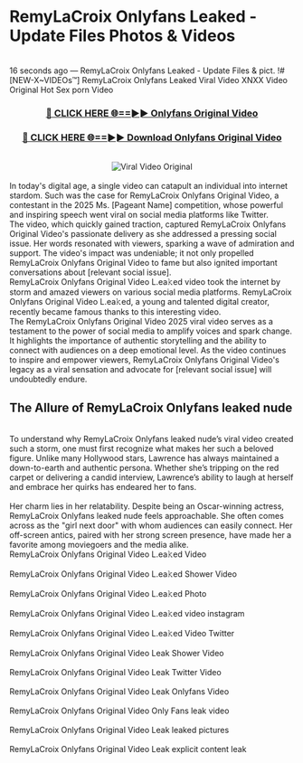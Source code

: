 # RemyLaCroix Onlyfans Leaked - Update Files Photos & Videos 
<br>
16 seconds ago — RemyLaCroix Onlyfans Leaked - Update Files & pict. !#[NEW-X~VIDEOs™] RemyLaCroix Onlyfans Leaked Viral Video XNXX Video Original Hot Sex porn Video
<br>
<div align="center">
<h3><a href="http://freeplayer.one?title=RemyLaCroix&ref=25OR" rel="nofollow">🔴 CLICK HERE 🌐==►► Onlyfans Original Video</a></h3>
<h3><a href="http://freeplayer.one?title=RemyLaCroix&ref=25OR" rel="nofollow">🔴 CLICK HERE 🌐==►► Download Onlyfans Original Video</a></h3>
<br>
<a href="http://freeplayer.one?title=RemyLaCroix&ref=25OR" rel="nofollow" data-target="animated-image.originalLink"><img src="https://i.ibb.co.com/xMMVF88/686577567.gif" alt="Viral Video Original" style="max-width: 100%; display: inline-block;" data-target="animated-image.originalImage"></a>
</div>
<br>
In today's digital age, a single video can catapult an individual into internet stardom. Such was the case for RemyLaCroix Onlyfans Original Video, a contestant in the 2025 Ms. [Pageant Name] competition, whose powerful and inspiring speech went viral on social media platforms like Twitter.
<br>
The video, which quickly gained traction, captured RemyLaCroix Onlyfans Original Video's passionate delivery as she addressed a pressing social issue. Her words resonated with viewers, sparking a wave of admiration and support. The video's impact was undeniable; it not only propelled RemyLaCroix Onlyfans Original Video to fame but also ignited important conversations about [relevant social issue].
<br>
RemyLaCroix Onlyfans Original Video L.ea𝚔ed video took the internet by storm and amazed viewers on various social media platforms. RemyLaCroix Onlyfans Original Video L.ea𝚔ed, a young and talented digital creator, recently became famous thanks to this interesting video.
<br>
The RemyLaCroix Onlyfans Original Video 2025 viral video serves as a testament to the power of social media to amplify voices and spark change. It highlights the importance of authentic storytelling and the ability to connect with audiences on a deep emotional level. As the video continues to inspire and empower viewers, RemyLaCroix Onlyfans Original Video's legacy as a viral sensation and advocate for [relevant social issue] will undoubtedly endure.
<br>
<h2>The Allure of RemyLaCroix Onlyfans leaked nude</h2>
<br>
To understand why RemyLaCroix Onlyfans leaked nude’s viral video created such a storm, one must first recognize what makes her such a beloved figure. Unlike many Hollywood stars, Lawrence has always maintained a down-to-earth and authentic persona. Whether she’s tripping on the red carpet or delivering a candid interview, Lawrence’s ability to laugh at herself and embrace her quirks has endeared her to fans.
<br><br>
Her charm lies in her relatability. Despite being an Oscar-winning actress, RemyLaCroix Onlyfans leaked nude feels approachable. She often comes across as the "girl next door" with whom audiences can easily connect. Her off-screen antics, paired with her strong screen presence, have made her a favorite among moviegoers and the media alike.
<br>
RemyLaCroix Onlyfans Original Video L.ea𝚔ed Video
<br><br>
RemyLaCroix Onlyfans Original Video L.ea𝚔ed Shower Video
<br><br>
RemyLaCroix Onlyfans Original Video L.ea𝚔ed Photo
<br><br>
RemyLaCroix Onlyfans Original Video L.ea𝚔ed video instagram
<br><br>
RemyLaCroix Onlyfans Original Video L.ea𝚔ed Video Twitter
<br><br>
RemyLaCroix Onlyfans Original Video Leak Shower Video
<br><br>
RemyLaCroix Onlyfans Original Video Leak Twitter Video
<br><br>
RemyLaCroix Onlyfans Original Video Leak Onlyfans Video
<br><br>
RemyLaCroix Onlyfans Original Video Only Fans leak video
<br><br>
RemyLaCroix Onlyfans Original Video Leak leaked pictures
<br><br>
RemyLaCroix Onlyfans Original Video Leak explicit content leak